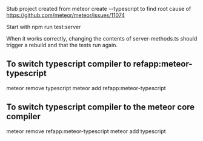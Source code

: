 Stub project created from meteor create --typescript to find root cause of 
https://github.com/meteor/meteor/issues/11074

Start with npm run test:server

When it works correctly, changing the contents of server-methods.ts should trigger a rebuild and 
that the tests run again.

## To switch typescript compiler to refapp:meteor-typescript

meteor remove typescript
meteor add refapp:meteor-typescript

## To switch typescript compiler to the meteor core compiler
meteor remove refapp:meteor-typescript
meteor add typescript
